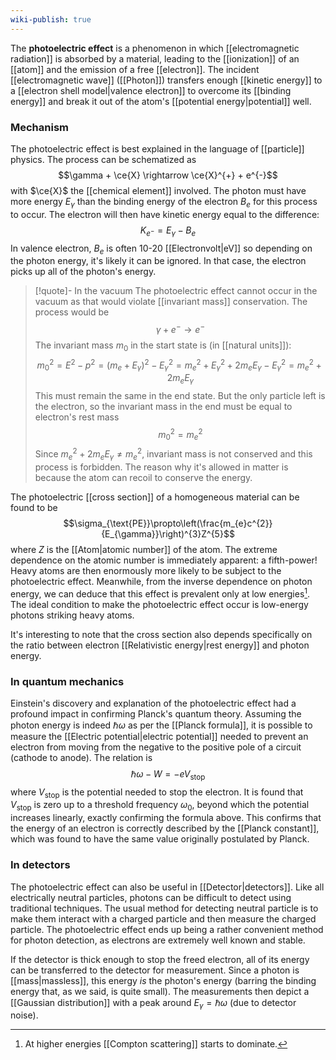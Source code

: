 ```yaml
---
wiki-publish: true
---
```

The **photoelectric effect** is a phenomenon in which [[electromagnetic radiation]] is absorbed by a material, leading to the [[ionization]] of an [[atom]] and the emission of a free [[electron]]. The incident [[electromagnetic wave]] ([[Photon]]) transfers enough [[kinetic energy]] to a [[electron shell model|valence electron]] to overcome its [[binding energy]] and break it out of the atom's [[potential energy|potential]] well.
### Mechanism
The photoelectric effect is best explained in the language of [[particle]] physics. The process can be schematized as
$$\gamma + \ce{X} \rightarrow \ce{X}^{+} + e^{-}$$
with $\ce{X}$ the [[chemical element]] involved. The photon must have more energy $E_{\gamma}$ than the binding energy of the electron $B_{e}$ for this process to occur. The electron will then have kinetic energy equal to the difference:
$$K_{e^{-}}=E_{\gamma}-B_{e}$$
In valence electron, $B_{e}$ is often 10-20 [[Electronvolt|eV]] so depending on the photon energy, it's likely it can be ignored. In that case, the electron picks up all of the photon's energy.

> [!quote]- In the vacuum
> The photoelectric effect cannot occur in the vacuum as that would violate [[invariant mass]] conservation. The process would be
> $$\gamma+e^{-}\to e^{-}$$
> The invariant mass $m_{0}$ in the start state is (in [[natural units]]):
> $$m_{0}^{2}=E^{2}-p^{2}=(m_{e}+E_{\gamma})^{2}-E_{\gamma}^{2}=m_{e}^{2}+E_{\gamma}^{2}+2m_{e}E_{\gamma}-E_{\gamma}^{2}=m_{e}^{2}+2m_{e}E_{\gamma}$$
> This must remain the same in the end state. But the only particle left is the electron, so the invariant mass in the end must be equal to electron's rest mass
> $$m_{0}^{2}=m_{e}^{2}$$
> Since $m_{e}^{2}+2m_{e}E_{\gamma}\neq m_{e}^{2}$, invariant mass is not conserved and this process is forbidden. The reason why it's allowed in matter is because the atom can recoil to conserve the energy.

The photoelectric [[cross section]] of a homogeneous material can be found to be
$$\sigma_{\text{PE}}\propto\left(\frac{m_{e}c^{2}}{E_{\gamma}}\right)^{3}Z^{5}$$
where $Z$ is the [[Atom|atomic number]] of the atom. The extreme dependence on the atomic number is immediately apparent: a fifth-power! Heavy atoms are then enormously more likely to be subject to the photoelectric effect. Meanwhile, from the inverse dependence on photon energy, we can deduce that this effect is prevalent only at low energies[^1]. The ideal condition to make the photoelectric effect occur is low-energy photons striking heavy atoms.

It's interesting to note that the cross section also depends specifically on the ratio between electron [[Relativistic energy|rest energy]] and photon energy.
### In quantum mechanics
Einstein's discovery and explanation of the photoelectric effect had a profound impact in confirming Planck's quantum theory. Assuming the photon energy is indeed $\hbar \omega$ as per the [[Planck formula]], it is possible to measure the [[Electric potential|electric potential]] needed to prevent an electron from moving from the negative to the positive pole of a circuit (cathode to anode). The relation is
$$\hbar \omega - W = -eV_\text{stop}$$
where $V_\text{stop}$ is the potential needed to stop the electron. It is found that $V_\text{stop}$ is zero up to a threshold frequency $\omega_{0}$, beyond which the potential increases linearly, exactly confirming the formula above. This confirms that the energy of an electron is correctly described by the [[Planck constant]], which was found to have the same value originally postulated by Planck.
### In detectors
The photoelectric effect can also be useful in [[Detector|detectors]]. Like all electrically neutral particles, photons can be difficult to detect using traditional techniques. The usual method for detecting neutral particle is to make them interact with a charged particle and then measure the charged particle. The photoelectric effect ends up being a rather convenient method for photon detection, as electrons are extremely well known and stable.

If the detector is thick enough to stop the freed electron, all of its energy can be transferred to the detector for measurement. Since a photon is [[mass|massless]], this energy *is* the photon's energy (barring the binding energy that, as we said, is quite small). The measurements then depict a [[Gaussian distribution]] with a peak around $E_{\gamma}=\hbar \omega$ (due to detector noise).

[^1]: At higher energies [[Compton scattering]] starts to dominate.
